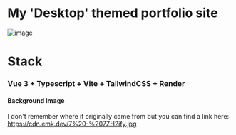 # My 'Desktop' themed portfolio site

![image](https://user-images.githubusercontent.com/11874169/161881591-3d138694-dc37-4468-9636-ee762a4dda33.png)



# Stack
### Vue 3 + Typescript + Vite + TailwindCSS + Render

#### Background Image
I don't remember where it originally came from but you can find a link here: https://cdn.emk.dev/7%20-%207ZH2ify.jpg
